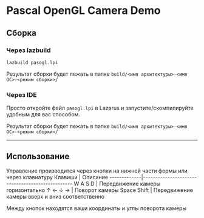 # Pascal OpenGL Camera Demo

## Сборка

### Через lazbuild

`lazbuild pasogl.lpi`

Результат сборки будет лежать в папке `build/<имя архитектуры>-<имя ОС>-<режим сборки>/`

### Через IDE

Просто откройте файл `pasogl.lpi` в Lazarus и запустите/скомпилируйте удобным для вас способом. 

Результат сборки будет лежать в папке `build/<имя архитектуры>-<имя ОС>-<режим сборки>/`

***

## Использование

Управление производится через кнопки на нижней части формы или через клавиатуру
 Клавиши     | Описание
-------------|-------------------------------------------------
 W A S D     | Передвижение камеры горизонтально
 ↑ ← ↓ →    | Поворот камеры
 Space Shift | Передвижение камеры вверх и вниз соответственно

 Между кнопок находятся ваши координаты и углы поворота камеры